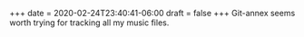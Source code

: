 +++
date = 2020-02-24T23:40:41-06:00
draft = false
+++
Git-annex seems worth trying for tracking all my music files.